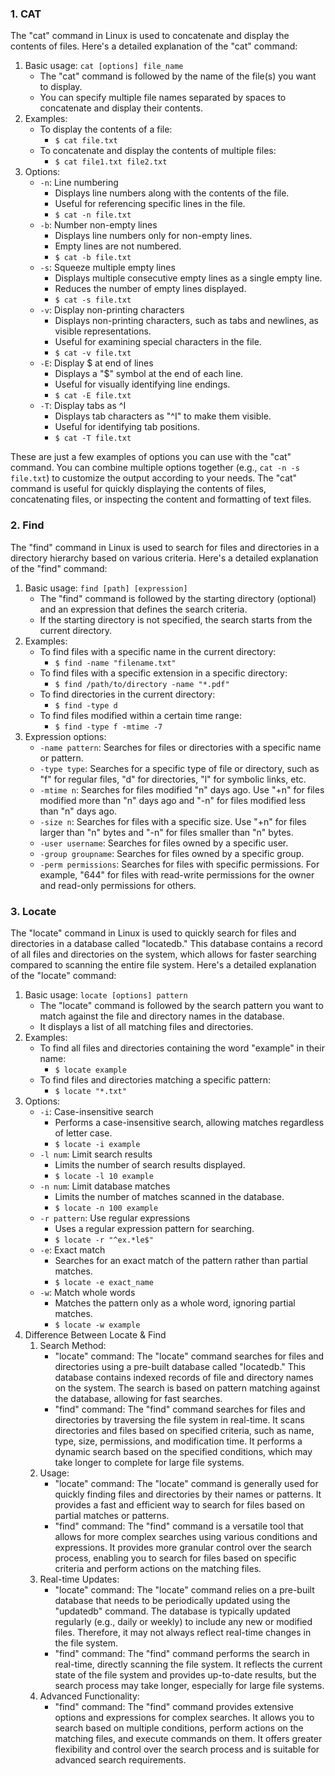 ### 1. CAT
The "cat" command in Linux is used to concatenate and display the contents of files. Here's a detailed explanation of the "cat" command:

1. Basic usage: `cat [options] file_name`
	- The "cat" command is followed by the name of the file(s) you want to display.
	- You can specify multiple file names separated by spaces to concatenate and display their contents.
2. Examples:
	- To display the contents of a file:
		- `$ cat file.txt`
	- To concatenate and display the contents of multiple files:
		- `$ cat file1.txt file2.txt`
3. Options: 
	- `-n`: Line numbering
		- Displays line numbers along with the contents of the file.
		- Useful for referencing specific lines in the file.
		- `$ cat -n file.txt`
	- `-b`: Number non-empty lines
		- Displays line numbers only for non-empty lines.
		- Empty lines are not numbered.
		- `$ cat -b file.txt`
	- `-s`: Squeeze multiple empty lines
		- Displays multiple consecutive empty lines as a single empty line.
		- Reduces the number of empty lines displayed.
		- `$ cat -s file.txt`
	- `-v`: Display non-printing characters
		- Displays non-printing characters, such as tabs and newlines, as visible representations.
		- Useful for examining special characters in the file.
		- `$ cat -v file.txt`
	- `-E`: Display $ at end of lines
		- Displays a "$" symbol at the end of each line.
		- Useful for visually identifying line endings.
		- `$ cat -E file.txt`
	- `-T`: Display tabs as ^I
		- Displays tab characters as "^I" to make them visible.
		- Useful for identifying tab positions.
		- `$ cat -T file.txt`

These are just a few examples of options you can use with the "cat" command. You can combine multiple options together (e.g., `cat -n -s file.txt`) to customize the output according to your needs. The "cat" command is useful for quickly displaying the contents of files, concatenating files, or inspecting the content and formatting of text files.

### 2. Find
The "find" command in Linux is used to search for files and directories in a directory hierarchy based on various criteria. Here's a detailed explanation of the "find" command:

1. Basic usage: `find [path] [expression]`
	- The "find" command is followed by the starting directory (optional) and an expression that defines the search criteria.
	- If the starting directory is not specified, the search starts from the current directory.
2. Examples:
	- To find files with a specific name in the current directory:
		- `$ find -name "filename.txt"`
	- To find files with a specific extension in a specific directory:
		- `$ find /path/to/directory -name "*.pdf"`
	- To find directories in the current directory:
		- `$ find -type d`
	- To find files modified within a certain time range:
		- `$ find -type f -mtime -7`      
3. Expression options:
	- `-name pattern`: Searches for files or directories with a specific name or pattern.
	- `-type type`: Searches for a specific type of file or directory, such as "f" for regular files, "d" for directories, "l" for symbolic links, etc.
	- `-mtime n`: Searches for files modified "n" days ago. Use "+n" for files modified more than "n" days ago and "-n" for files modified less than "n" days ago.
	- `-size n`: Searches for files with a specific size. Use "+n" for files larger than "n" bytes and "-n" for files smaller than "n" bytes.
	- `-user username`: Searches for files owned by a specific user.
	- `-group groupname`: Searches for files owned by a specific group.
	- `-perm permissions`: Searches for files with specific permissions. For example, "644" for files with read-write permissions for the owner and read-only permissions for others.

### 3. Locate
The "locate" command in Linux is used to quickly search for files and directories in a database called "locatedb." This database contains a record of all files and directories on the system, which allows for faster searching compared to scanning the entire file system. Here's a detailed explanation of the "locate" command:

1. Basic usage: `locate [options] pattern`
	- The "locate" command is followed by the search pattern you want to match against the file and directory names in the database.
	- It displays a list of all matching files and directories.
2. Examples:
	- To find all files and directories containing the word "example" in their name:
		- `$ locate example`
	- To find files and directories matching a specific pattern:
		- `$ locate "*.txt"`
3. Options:
	- `-i`: Case-insensitive search
		- Performs a case-insensitive search, allowing matches regardless of letter case.
		- `$ locate -i example`
	- `-l num`: Limit search results
		- Limits the number of search results displayed.
		- `$ locate -l 10 example`
	- `-n num`: Limit database matches
		- Limits the number of matches scanned in the database.
		- `$ locate -n 100 example`
	- `-r pattern`: Use regular expressions
		- Uses a regular expression pattern for searching.
		- `$ locate -r "^ex.*le$"`
	- `-e`: Exact match
		- Searches for an exact match of the pattern rather than partial matches.
		- `$ locate -e exact_name`
	- `-w`: Match whole words
		- Matches the pattern only as a whole word, ignoring partial matches.
		- `$ locate -w example`
4. Difference Between Locate & Find
	1. Search Method:    
		- "locate" command: The "locate" command searches for files and directories using a pre-built database called "locatedb." This database contains indexed records of file and directory names on the system. The search is based on pattern matching against the database, allowing for fast searches.
		- "find" command: The "find" command searches for files and directories by traversing the file system in real-time. It scans directories and files based on specified criteria, such as name, type, size, permissions, and modification time. It performs a dynamic search based on the specified conditions, which may take longer to complete for large file systems.
	2. Usage:
		- "locate" command: The "locate" command is generally used for quickly finding files and directories by their names or patterns. It provides a fast and efficient way to search for files based on partial matches or patterns.
		- "find" command: The "find" command is a versatile tool that allows for more complex searches using various conditions and expressions. It provides more granular control over the search process, enabling you to search for files based on specific criteria and perform actions on the matching files.
	3. Real-time Updates:
		- "locate" command: The "locate" command relies on a pre-built database that needs to be periodically updated using the "updatedb" command. The database is typically updated regularly (e.g., daily or weekly) to include any new or modified files. Therefore, it may not always reflect real-time changes in the file system.
		- "find" command: The "find" command performs the search in real-time, directly scanning the file system. It reflects the current state of the file system and provides up-to-date results, but the search process may take longer, especially for large file systems.
	4. Advanced Functionality:
		- "find" command: The "find" command provides extensive options and expressions for complex searches. It allows you to search based on multiple conditions, perform actions on the matching files, and execute commands on them. It offers greater flexibility and control over the search process and is suitable for advanced search requirements.
